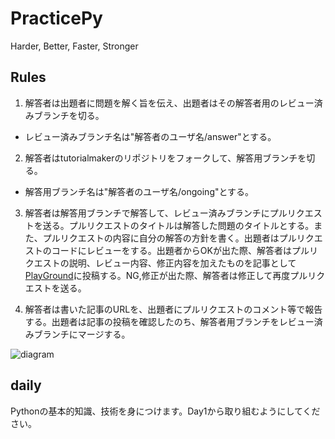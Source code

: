 # PracticePy

Harder, Better, Faster, Stronger

## Rules

1. 解答者は出題者に問題を解く旨を伝え、出題者はその解答者用のレビュー済みブランチを切る。
  - レビュー済みブランチ名は"解答者のユーザ名/answer"とする。

2. 解答者はtutorialmakerのリポジトリをフォークして、解答用ブランチを切る。
  - 解答用ブランチ名は"解答者のユーザ名/ongoing"とする。

3. 解答者は解答用ブランチで解答して、レビュー済みブランチにプルリクエストを送る。プルリクエストのタイトルは解答した問題のタイトルとする。また、プルリクエストの内容に自分の解答の方針を書く。出題者はプルリクエストのコードにレビューをする。出題者からOKが出た際、解答者はプルリクエストの説明、レビュー内容、修正内容を加えたものを記事として[PlayGround](https://playground-i.com/articles/new/)に投稿する。NG,修正が出た際、解答者は修正して再度プルリクエストを送る。

4. 解答者は書いた記事のURLを、出題者にプルリクエストのコメント等で報告する。出題者は記事の投稿を確認したのち、解答者用ブランチをレビュー済みブランチにマージする。

![diagram](https://github.com/tutorialmaker/PracticePy/blob/work/script/diagram.jpg)

## daily

Pythonの基本的知識、技術を身につけます。Day1から取り組むようにしてください。
